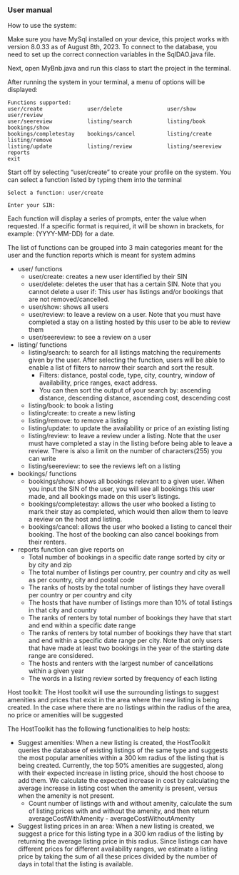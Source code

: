 ### User manual

How to use the system:

Make sure you have MySql installed on your device, this project works with version 8.0.33 as of August 8th, 2023. To connect to the database, you need to set up the correct connection variables in the SqlDAO.java file. 




Next, open MyBnb.java and run this class to start the project in the terminal.

After running the system in your terminal, a menu of options will be displayed:

```
Functions supported:
user/create              user/delete              user/show                user/review
user/seereview           listing/search           listing/book             bookings/show
bookings/completestay    bookings/cancel          listing/create           listing/remove
listing/update           listing/review           listing/seereview        reports
exit
```


Start off by selecting “user/create” to create your profile on the system. You can select a function listed by typing them into the terminal	

```
Select a function: user/create

Enter your SIN:
```

Each function will display a series of prompts, enter the value when requested. If a specific format is required, it will be shown in brackets, for example: (YYYY-MM-DD) for a date. 

The list of functions can be grouped into 3 main categories meant for the user and the function reports which is meant for system admins



* user/ functions
    * user/create: creates a new user identified by their SIN
    * user/delete: deletes the user that has a certain SIN. Note that you cannot delete a user if: This user has listings and/or bookings that are not removed/cancelled.
    * user/show: shows all users
    * user/review: to leave a review on a user. Note that you must have completed a stay on a listing hosted by this user to be able to review them
    * user/seereview: to see a review on a user
* listing/ functions
    * listing/search: to search for all listings matching the requirements given by the user. After selecting the function, users will be able to enable a list of filters to narrow their search and sort the result.
        * Filters: distance, postal code, type, city, country, window of availability, price ranges, exact address.
        * You can then sort the output of your search by: ascending distance, descending distance, ascending cost, descending cost
    * listing/book: to book a listing
    * listing/create: to create a new listing
    * listing/remove: to remove a listing
    * listing/update: to update the availability or price of an existing listing
    * listing/review: to leave a review under a listing. Note that the user must have completed a stay in the listing before being able to leave a review. There is also a limit on the number of characters(255) you can write
    * listing/seereview: to see the reviews left on a listing
* bookings/ functions
    * bookings/show: shows all bookings relevant to a given user. When you input the SIN of the user, you will see all bookings this user made, and all bookings made on this user’s listings.
    * bookings/completestay: allows the user who booked a listing to mark their stay as completed, which would then allow them to leave a review on the host and listing.
    * bookings/cancel: allows the user who booked a listing to cancel their booking. The host of the booking can also cancel bookings from their renters.
* reports function can give reports on
    * Total number of bookings in a specific date range sorted by city or by city and zip
    * The total number of listings per country, per country and city as well as per country, city and postal code
    * The ranks of hosts by the total number of listings they have overall per country or per country and city
    * The hosts that have number of listings more than 10% of total listings in that city and country
    * The ranks of renters by total number of bookings they have that start and end within a specific date range
    * The ranks of renters by total number of bookings they have that start and end within a specific date range per city. Note that only users that have made at least two bookings in the year of the starting date range are considered.
    * The hosts and renters with the largest number of cancellations within a given year
    * The words in a listing review sorted by frequency of each listing

Host toolkit: The Host toolkit will use the surrounding listings to suggest amenities and prices that exist in the area where the new listing is being created. In the case where there are no listings within the radius of the area, no price or amenities will be suggested

The HostToolkit has the following functionalities to help hosts:



* Suggest amenities: When a new listing is created, the HostToolkit queries the database of existing listings of the same type and suggests the most popular amenities within a 300 km radius of the listing that is being created. Currently, the top 50% amenities are suggested, along with their expected increase in listing price, should the host choose to add them. We calculate the expected increase in cost by calculating the average increase in listing cost when the amenity is present, versus when the amenity is not present. 
    * Count number of listings with and without amenity, calculate the sum of listing prices with and without the amenity, and then return averageCostWithAmenity - averageCostWithoutAmenity
* Suggest listing prices in an area: When a new listing is created, we suggest a price for this listing type in a 300 km radius of the listing by returning the average listing price in this radius. Since listings can have different prices for different availability ranges, we estimate a listing price by taking the sum of all these prices divided by the number of days in total that the listing is available.
